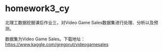 # homework3_cy
北理工数据挖掘课后作业三，对Video Game Sales数据集进行处理、分析以及预测。

数据集为Video Game Sales。下载地址：https://www.kaggle.com/gregorut/videogamesales
